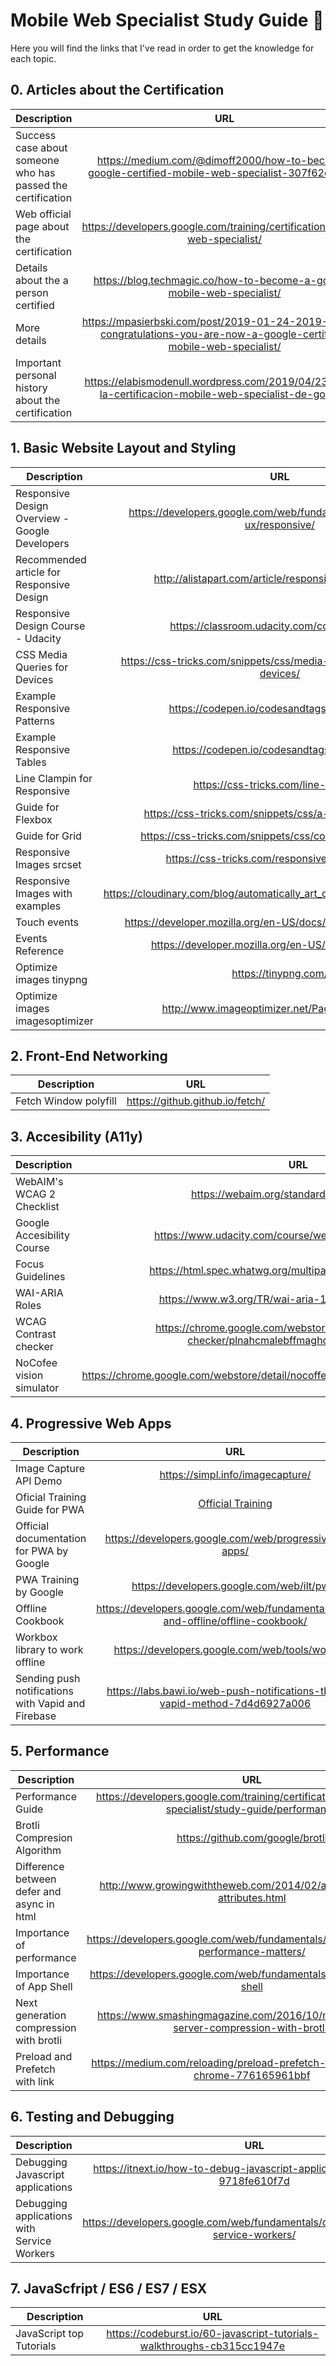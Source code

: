 # Mobile Web Specialist Study Guide 🚀

Here you will find the links that I've read in order to get the knowledge for each topic.


## 0. Articles about the Certification

| Description   | URL           | 
| ------------- |:-------------:| 
| Success case about someone who has passed the certification | https://medium.com/@dimoff2000/how-to-become-google-certified-mobile-web-specialist-307f62cb91a3 | 
| Web official page about the certification | https://developers.google.com/training/certification/mobile-web-specialist/ |
| Details about the a person certified | https://blog.techmagic.co/how-to-become-a-google-mobile-web-specialist/|
| More details | https://mpasierbski.com/post/2019-01-24-2019-01-24-congratulations-you-are-now-a-google-certified-mobile-web-specialist/ |
| Important personal history about the certification | https://elabismodenull.wordpress.com/2019/04/23/sobre-la-certificacion-mobile-web-specialist-de-google/ |



## 1. Basic Website Layout and Styling

| Description   | URL           | 
| ------------- |:-------------:| 
| Responsive Design Overview - Google Developers | https://developers.google.com/web/fundamentals/design-and-ux/responsive/ | 
| Recommended article for Responsive Design | http://alistapart.com/article/responsive-web-design/ |
| Responsive Design Course - Udacity | https://classroom.udacity.com/courses/ud893 |
| CSS Media Queries for Devices | https://css-tricks.com/snippets/css/media-queries-for-standard-devices/ |
| Example Responsive Patterns | https://codepen.io/codesandtags/pen/yvmpeQ |
| Example Responsive Tables | https://codepen.io/codesandtags/pen/XErZrb |
| Line Clampin for Responsive | https://css-tricks.com/line-clampin/ |
| Guide for Flexbox | https://css-tricks.com/snippets/css/a-guide-to-flexbox/ |
| Guide for Grid | https://css-tricks.com/snippets/css/complete-guide-grid/ |
| Responsive Images srcset | https://css-tricks.com/responsive-images-css/ |
| Responsive Images with examples | https://cloudinary.com/blog/automatically_art_directed_responsive_images |
| Touch events | https://developer.mozilla.org/en-US/docs/Web/API/Touch_events |
| Events Reference | https://developer.mozilla.org/en-US/docs/Web/Events |
| Optimize images tinypng | https://tinypng.com/ |
| Optimize images imagesoptimizer | http://www.imageoptimizer.net/Pages/Home.aspx |

## 2. Front-End Networking 
| Description   | URL           | 
| ------------- |:-------------:| 
| Fetch Window polyfill | https://github.github.io/fetch/ |

## 3. Accesibility (A11y)
| Description   | URL           | 
| ------------- |:-------------:| 
| WebAIM's WCAG 2 Checklist | https://webaim.org/standards/wcag/checklist |
| Google Accesibility Course | https://www.udacity.com/course/web-accessibility--ud891 |
| Focus Guidelines| https://html.spec.whatwg.org/multipage/interaction.html#focus |
| WAI-ARIA Roles | https://www.w3.org/TR/wai-aria-1.0/roles#superclassrole |
| WCAG Contrast checker | https://chrome.google.com/webstore/detail/wcag-contrast-checker/plnahcmalebffmaghcpcmpaciebdhgdf |
| NoCofee vision simulator | https://chrome.google.com/webstore/detail/nocoffee/jjeeggmbnhckmgdhmgdckeigabjfbddl |

## 4. Progressive Web Apps
| Description   | URL           | 
| ------------- |:-------------:| 
| Image Capture API Demo | https://simpl.info/imagecapture/ |
| Oficial Training Guide for PWA | [Official Training](https://codelabs.developers.google.com/codelabs/pwa-fetch/index.html?index=..%2F..dev-pwa-training#0) |
| Official documentation for PWA by Google | https://developers.google.com/web/progressive-web-apps/ |
| PWA Training by Google | https://developers.google.com/web/ilt/pwa/ |
| Offline Cookbook | https://developers.google.com/web/fundamentals/instant-and-offline/offline-cookbook/ |
| Workbox library to work offline | https://developers.google.com/web/tools/workbox/ |
| Sending push notifications with Vapid and Firebase | https://labs.bawi.io/web-push-notifications-through-vapid-method-7d4d6927a006 |


## 5. Performance

| Description   | URL           | 
| ------------- |:-------------:| 
| Performance Guide | https://developers.google.com/training/certification/mobile-web-specialist/study-guide/performance |
| Brotli Compresion Algorithm | https://github.com/google/brotli |
| Difference between defer and async in html | http://www.growingwiththeweb.com/2014/02/async-vs-defer-attributes.html |
| Importance of performance | https://developers.google.com/web/fundamentals/performance/why-performance-matters/ |
| Importance of App Shell | https://developers.google.com/web/fundamentals/architecture/app-shell |
| Next generation compression with brotli | https://www.smashingmagazine.com/2016/10/next-generation-server-compression-with-brotli/|
| Preload and Prefetch with link | https://medium.com/reloading/preload-prefetch-and-priorities-in-chrome-776165961bbf |


## 6. Testing and Debugging
| Description   | URL           | 
| ------------- |:-------------:| 
| Debugging Javascript applications | https://itnext.io/how-to-debug-javascript-applications-and-tests-9718fe610f7d |
| Debugging applications with Service Workers | https://developers.google.com/web/fundamentals/codelabs/debugging-service-workers/ |


## 7. JavaScfript / ES6 / ES7 / ESX

| Description   | URL           | 
| ------------- |:-------------:| 
| JavaScript top Tutorials | https://codeburst.io/60-javascript-tutorials-walkthroughs-cb315cc1947e |



